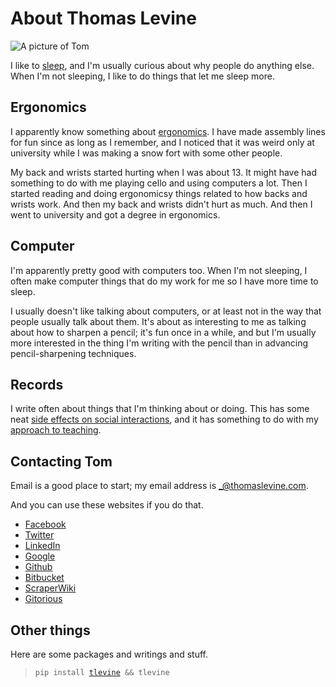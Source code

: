 About Thomas Levine
=====================

![A picture of Tom](/static/tom-pictures/2014-12-11.jpg)

I like to [sleep](/!/sleeping/), and I'm usually
curious about why people do anything else.
When I'm not sleeping, I like to do things that let me sleep more.

## Ergonomics
I apparently know something about
[ergonomics](https://en.wikipedia.org/wiki/Human_factors_and_ergonomics).
I have made assembly lines for fun since as long as I remember,
and I noticed that it was weird only at university while I was
making a snow fort with some other people.

My back and wrists started hurting when I was about 13. It might
have had something to do with me playing cello and using computers
a lot. Then I started reading and doing ergonomicsy things related to
how backs and wrists work. And then my back and wrists didn't hurt as
much. And then I went to university and got a degree in ergonomics.

## Computer
I'm apparently pretty good with computers too. When I'm not sleeping,
I often make computer things that do my work for me so I have more time
to sleep.

I usually doesn't like talking about computers, or at least not in the
way that people usually talk about them. It's about as interesting to me
as talking about how to sharpen a pencil; it's fun once in a while, and
but I'm usually more interested in the thing I'm writing with the pencil
than in advancing pencil-sharpening techniques.

## Records
I write often about things that I'm thinking about or doing. This has some
neat [side effects on social interactions](/!/hypermediated-conversation/), and
it has something to do with my [approach to teaching](/!/tom-computer-school/).

## Contacting Tom
Email is a good place to start; my email address is
<a rel="me" href="mailto:_@thomaslevine.com">_@thomaslevine.com</a>.

And you can use these websites if you do that.

* [Facebook](http://facebook.com/perluette)
* [Twitter](https://twitter.com/thomaslevine)
* [LinkedIn](https://www.linkedin.com/in/tlevine)
* [Google](https://plus.google.com/112237825767532686869)
* [Github](https://github.com/tlevine)
* [Bitbucket](https://bitbucket.org/tlevine)
* [ScraperWiki](https://scraperwiki.com/profiles/tlevine)
* [Gitorious](https://gitorious.org/tlevine)

## Other things
Here are some packages and writings and stuff.

<blockquote><code>pip install <a href="https://pypi.python.org/pypi/tlevine">tlevine</a> && tlevine</code></blockquote>
